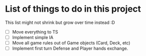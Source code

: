 # List of things to do in this project

This list might not shrink but grow over time instead :D

- [ ] Move everything to TS
- [ ] Implement simple IA
- [ ] Move all game rules out of Game objects (Card, Deck, etc)
- [ ] Implement first turn Defense and Player hands exchange.
